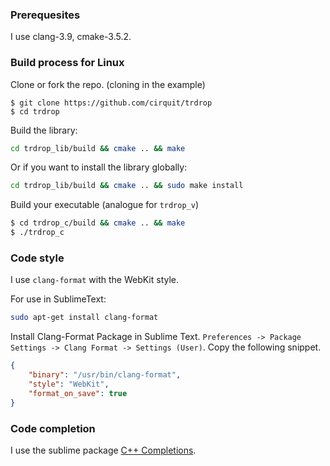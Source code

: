 ### Prerequesites

I use clang-3.9, cmake-3.5.2.

### Build process for Linux

Clone or fork the repo. (cloning in the example)
```
$ git clone https://github.com/cirquit/trdrop
$ cd trdrop
```

Build the library:
```bash
cd trdrop_lib/build && cmake .. && make
```

Or if you want to install the library globally:
```bash
cd trdrop_lib/build && cmake .. && sudo make install
```

Build your executable (analogue for `trdrop_v`)
```bash
$ cd trdrop_c/build && cmake .. && make
$ ./trdrop_c
```

### Code style

I use `clang-format` with the WebKit style. 

For use in SublimeText:

```bash
sudo apt-get install clang-format
```
Install Clang-Format Package in Sublime Text. `Preferences -> Package Settings -> Clang Format -> Settings (User)`. Copy the following snippet.
```json
{
    "binary": "/usr/bin/clang-format",
    "style": "WebKit",
    "format_on_save": true
}
```

### Code completion

I use the sublime package [C++ Completions](https://github.com/tushortz/CPP-Completions). 
